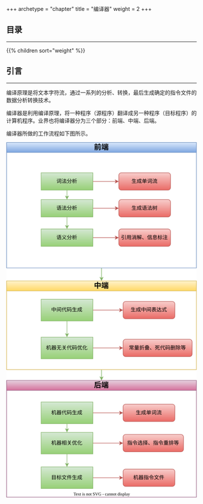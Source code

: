 +++
archetype = "chapter"
title = "编译器"
weight = 2
+++
## 目录
<hr>
{{% children sort="weight" %}}

## 引言
<hr>
编译原理是将文本字符流，通过一系列的分析、转换，最后生成确定的指令文件的数据分析转换技术。

编译器是利用编译原理，将一种程序（源程序）翻译成另一种程序（目标程序）的计算机程序。业界也将编译器分为三个部分：前端、中端、后端。

编译器所做的工作流程如下图所示。

![编译总流程](编译原理.svg)